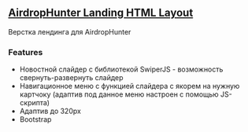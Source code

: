 ## [AirdropHunter Landing HTML Layout](https://neellii.github.io/airdrop-verstka/)

Верстка лендинга для AirdropHunter

### Features

- Новостной слайдер с библиотекой SwiperJS - возможность свернуть-развернуть слайдер
- Навигационное меню с функцией слайдера с якорем на нужную картчоку (адаптив под данное меню настроен с помощью JS-скрипта)
- Адаптив до 320px
- Bootstrap
